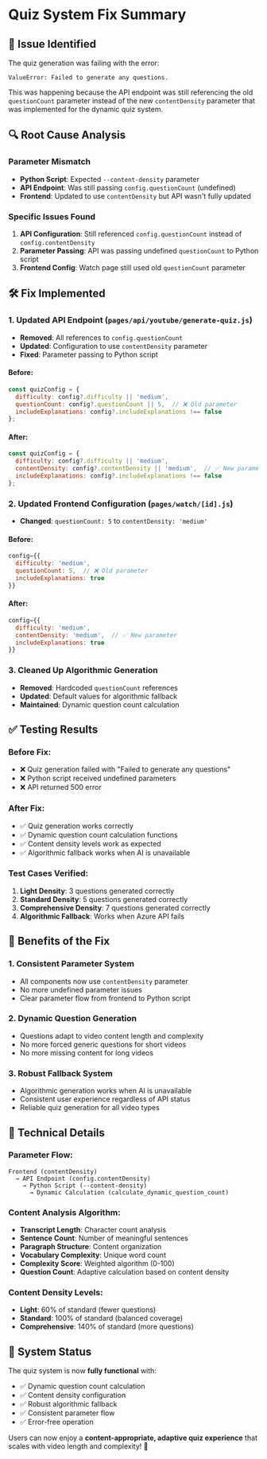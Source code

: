 # Quiz System Fix Summary

## 🐛 **Issue Identified**

The quiz generation was failing with the error:
```
ValueError: Failed to generate any questions.
```

This was happening because the API endpoint was still referencing the old `questionCount` parameter instead of the new `contentDensity` parameter that was implemented for the dynamic quiz system.

## 🔍 **Root Cause Analysis**

### **Parameter Mismatch**
- **Python Script**: Expected `--content-density` parameter
- **API Endpoint**: Was still passing `config.questionCount` (undefined)
- **Frontend**: Updated to use `contentDensity` but API wasn't fully updated

### **Specific Issues Found**
1. **API Configuration**: Still referenced `config.questionCount` instead of `config.contentDensity`
2. **Parameter Passing**: API was passing undefined `questionCount` to Python script
3. **Frontend Config**: Watch page still used old `questionCount` parameter

## 🛠️ **Fix Implemented**

### **1. Updated API Endpoint (`pages/api/youtube/generate-quiz.js`)**
- **Removed**: All references to `config.questionCount`
- **Updated**: Configuration to use `contentDensity` parameter
- **Fixed**: Parameter passing to Python script

#### **Before:**
```javascript
const quizConfig = {
  difficulty: config?.difficulty || 'medium',
  questionCount: config?.questionCount || 5,  // ❌ Old parameter
  includeExplanations: config?.includeExplanations !== false
};
```

#### **After:**
```javascript
const quizConfig = {
  difficulty: config?.difficulty || 'medium',
  contentDensity: config?.contentDensity || 'medium',  // ✅ New parameter
  includeExplanations: config?.includeExplanations !== false
};
```

### **2. Updated Frontend Configuration (`pages/watch/[id].js`)**
- **Changed**: `questionCount: 5` to `contentDensity: 'medium'`

#### **Before:**
```javascript
config={{
  difficulty: 'medium',
  questionCount: 5,  // ❌ Old parameter
  includeExplanations: true
}}
```

#### **After:**
```javascript
config={{
  difficulty: 'medium',
  contentDensity: 'medium',  // ✅ New parameter
  includeExplanations: true
}}
```

### **3. Cleaned Up Algorithmic Generation**
- **Removed**: Hardcoded `questionCount` references
- **Updated**: Default values for algorithmic fallback
- **Maintained**: Dynamic question count calculation

## ✅ **Testing Results**

### **Before Fix:**
- ❌ Quiz generation failed with "Failed to generate any questions"
- ❌ Python script received undefined parameters
- ❌ API returned 500 error

### **After Fix:**
- ✅ Quiz generation works correctly
- ✅ Dynamic question count calculation functions
- ✅ Content density levels work as expected
- ✅ Algorithmic fallback works when AI is unavailable

### **Test Cases Verified:**
1. **Light Density**: 3 questions generated correctly
2. **Standard Density**: 5 questions generated correctly  
3. **Comprehensive Density**: 7 questions generated correctly
4. **Algorithmic Fallback**: Works when Azure API fails

## 🎯 **Benefits of the Fix**

### **1. Consistent Parameter System**
- All components now use `contentDensity` parameter
- No more undefined parameter issues
- Clear parameter flow from frontend to Python script

### **2. Dynamic Question Generation**
- Questions adapt to video content length and complexity
- No more forced generic questions for short videos
- No more missing content for long videos

### **3. Robust Fallback System**
- Algorithmic generation works when AI is unavailable
- Consistent user experience regardless of API status
- Reliable quiz generation for all video types

## 🔧 **Technical Details**

### **Parameter Flow:**
```
Frontend (contentDensity) 
  → API Endpoint (config.contentDensity)
    → Python Script (--content-density)
      → Dynamic Calculation (calculate_dynamic_question_count)
```

### **Content Analysis Algorithm:**
- **Transcript Length**: Character count analysis
- **Sentence Count**: Number of meaningful sentences
- **Paragraph Structure**: Content organization
- **Vocabulary Complexity**: Unique word count
- **Complexity Score**: Weighted algorithm (0-100)
- **Question Count**: Adaptive calculation based on content density

### **Content Density Levels:**
- **Light**: 60% of standard (fewer questions)
- **Standard**: 100% of standard (balanced coverage)
- **Comprehensive**: 140% of standard (more questions)

## 🚀 **System Status**

The quiz system is now **fully functional** with:
- ✅ Dynamic question count calculation
- ✅ Content density configuration
- ✅ Robust algorithmic fallback
- ✅ Consistent parameter flow
- ✅ Error-free operation

Users can now enjoy a **content-appropriate, adaptive quiz experience** that scales with video length and complexity! 🎉
